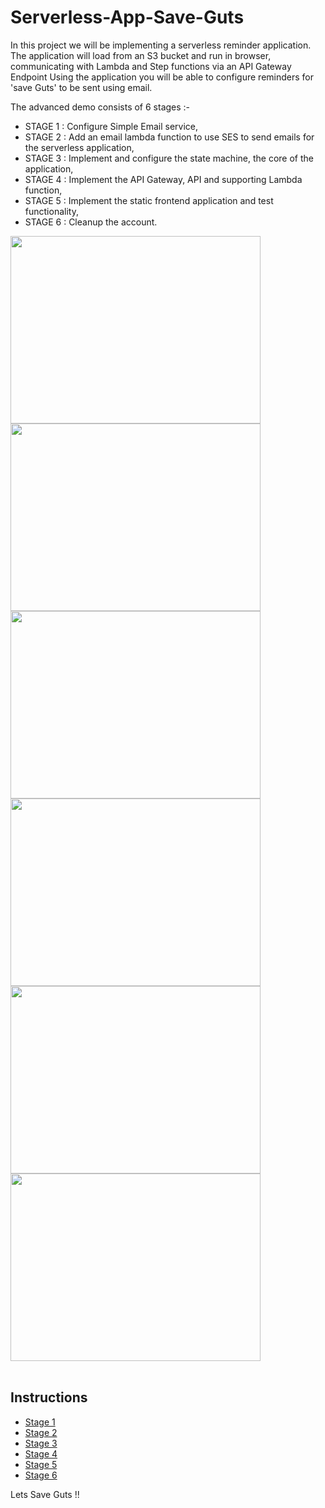 # Serverless-App-Save-Guts

In this project we will be implementing a serverless reminder application.
The application will load from an S3 bucket and run in browser, communicating with Lambda and Step functions via an API Gateway Endpoint
Using the application you will be able to configure reminders for 'save Guts' to be sent using email.

The advanced demo consists of 6 stages :-

- STAGE 1 : Configure Simple Email service,
- STAGE 2 : Add an email lambda function to use SES to send emails for the serverless application,
- STAGE 3 : Implement and configure the state machine, the core of the application,
- STAGE 4 : Implement the API Gateway, API and supporting Lambda function,
- STAGE 5 : Implement the static frontend application and test functionality,
- STAGE 6 : Cleanup the account.

<img src="https://github.com/cupumelody/Serverless-App-Save-Guts/assets/145847069/d002e371-15c5-4f93-ace9-009d224019bb" width="400" height="300"> <img src="https://github.com/cupumelody/Serverless-App-Save-Guts/assets/145847069/9f467f99-8c86-4a93-b05b-c4528f871602" width="400" height="300">
<img src="https://github.com/cupumelody/Serverless-App-Save-Guts/assets/145847069/28dded7e-4309-4532-bf28-87860dfa6d02" width="400" height="300"> <img src="https://github.com/cupumelody/Serverless-App-Save-Guts/assets/145847069/66420df1-7ac6-4600-968f-1644ad8f250f" width="400" height="300">
<img src="https://github.com/cupumelody/Serverless-App-Save-Guts/assets/145847069/49c2ea64-4e24-4339-a0dd-f1389d11ee0f" width="400" height="300"> <img src="https://github.com/cupumelody/Serverless-App-Save-Guts/assets/145847069/6ab847e7-72bc-483d-973e-005050ec97da" width="400" height="300">
<br>
<br>
## Instructions

- [Stage 1](Instructions/Stage1.md)
- [Stage 2](Instructions/Stage2.md)
- [Stage 3](Instructions/Stage3.md)
- [Stage 4](Instructions/Stage4.md)
- [Stage 5](Instructions/Stage5.md)
- [Stage 6](Instructions/Cleanup.md)


Lets Save Guts !!
